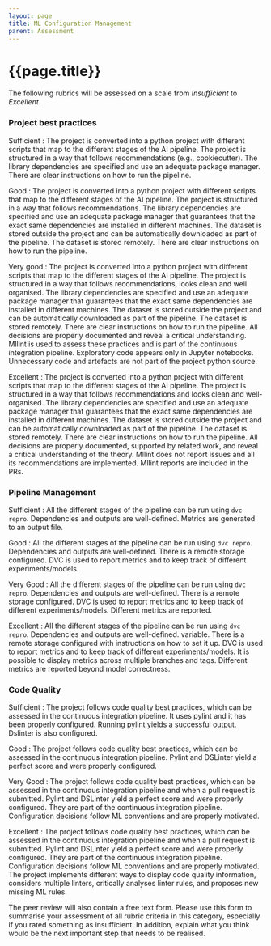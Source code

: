 ```yaml
---
layout: page
title: ML Configuration Management
parent: Assessment
---
```


# {{page.title}}

The following rubrics will be assessed on a scale from *Insufficient* to *Excellent*.

### Project best practices

Sufficient
: The project is converted into a python project with different scripts that map to the different stages of the AI pipeline. The project is structured in a way that follows recommendations (e.g., cookiecutter). The library dependencies are specified and use an adequate package manager. There are clear instructions on how to run the pipeline.

Good
: The project is converted into a python project with different scripts that map to the different stages of the AI pipeline. The project is structured in a way that follows recommendations. The library dependencies are specified and use an adequate package manager that guarantees that the exact same dependencies are installed in different machines. The dataset is stored outside the project and can be automatically downloaded as part of the pipeline. The dataset is stored remotely. There are clear instructions on how to run the pipeline.

Very good
: The project is converted into a python project with different scripts that map to the different stages of the AI pipeline. The project is structured in a way that follows recommendations, looks clean and well organised. The library dependencies are specified and use an adequate package manager that guarantees that the exact same dependencies are installed in different machines. The dataset is stored outside the project and can be automatically downloaded as part of the pipeline. The dataset is stored remotely. There are clear instructions on how to run the pipeline. All decisions are properly documented and reveal a critical understanding. Mllint is used to assess these practices and is part of the continuous integration pipeline. Exploratory code appears only in Jupyter notebooks. Unnecessary code and artefacts are not part of the project python source.

Excellent
: The project is converted into a python project with different scripts that map to the different stages of the AI pipeline. The project is structured in a way that follows recommendations and looks clean and well-organised. The library dependencies are specified and use an adequate package manager that guarantees that the exact same dependencies are installed in different machines. The dataset is stored outside the project and can be automatically downloaded as part of the pipeline. The dataset is stored remotely. There are clear instructions on how to run the pipeline. All decisions are properly documented, supported by related work, and reveal a critical understanding of the theory. Mllint does not report issues and all its recommendations are implemented. Mllint reports are included in the PRs.


### Pipeline Management

Sufficient
: All the different stages of the pipeline can be run using `dvc repro`. Dependencies and outputs are well-defined. Metrics are generated to an output file.

Good
: All the different stages of the pipeline can be run using `dvc repro`. Dependencies and outputs are well-defined. There is a remote storage configured. DVC is used to report metrics and to keep track of different experiments/models.

Very Good
: All the different stages of the pipeline can be run using `dvc repro`. Dependencies and outputs are well-defined. There is a remote storage configured. DVC is used to report metrics and to keep track of different experiments/models. Different metrics are reported.

Excellent
: All the different stages of the pipeline can be run using `dvc repro`. Dependencies and outputs are well-defined. variable. There is a remote storage configured with instructions on how to set it up. DVC is used to report metrics and to keep track of different experiments/models. It is possible to display metrics across multiple branches and tags. Different metrics are reported beyond model correctness.


### Code Quality

Sufficient
: The project follows code quality best practices, which can be assessed in the continuous integration pipeline. It uses pylint and it has been properly configured. Running pylint yields a successful output. Dslinter is also configured.

Good
: The project follows code quality best practices, which can be assessed in the continuous integration pipeline. Pylint and DSLinter yield a perfect score and were properly configured.

Very Good
: The project follows code quality best practices, which can be assessed in the continuous integration pipeline and when a pull request is submitted. Pylint and DSLinter yield a perfect score and were properly configured. They are part of the continuous integration pipeline. Configuration decisions follow ML conventions and are properly motivated. 

Excellent
: The project follows code quality best practices, which can be assessed in the continuous integration pipeline and when a pull request is submitted. Pylint and DSLinter yield a perfect score and were properly configured. They are part of the continuous integration pipeline. Configuration decisions follow ML conventions and are properly motivated. The project implements different ways to display code quality information, considers multiple linters, critically analyses linter rules, and proposes new missing ML rules.


The peer review will also contain a free text form.
Please use this form to summarise your assessment of all rubric criteria in this category, especially if you rated something as insufficient.
In addition, explain what you think would be the next important step that needs to be realised.